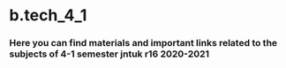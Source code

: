 # b.tech_4_1 

### Here you can find materials and important links related to the subjects of 4-1 semester jntuk r16 2020-2021
